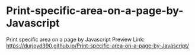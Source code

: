 # Print-specific-area-on-a-page-by-Javascript
Print specific area on a page by Javascript
Preview Link: https://durjoyd390.github.io/Print-specific-area-on-a-page-by-Javascript/
